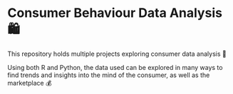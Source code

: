 # Consumer Behaviour Data Analysis :shopping:

This repository holds multiple projects exploring consumer data analysis :shopping_cart:

Using both R and Python, the data used can be explored in many ways to find trends and insights into the mind of the consumer, as well as the marketplace :moneybag: